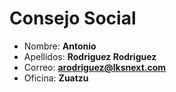 # Consejo Social

- Nombre: **Antonio**
- Apellidos: **Rodriguez Rodriguez**
- Correo: **<arodriguez@lksnext.com>**
- Oficina: **Zuatzu**
